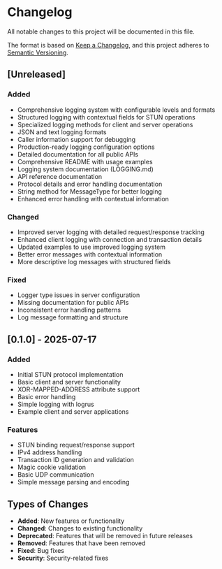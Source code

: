 # Changelog

All notable changes to this project will be documented in this file.

The format is based on [Keep a Changelog](https://keepachangelog.com/en/1.0.0/),
and this project adheres to [Semantic Versioning](https://semver.org/spec/v2.0.0.html).

## [Unreleased]

### Added
- Comprehensive logging system with configurable levels and formats
- Structured logging with contextual fields for STUN operations
- Specialized logging methods for client and server operations
- JSON and text logging formats
- Caller information support for debugging
- Production-ready logging configuration options
- Detailed documentation for all public APIs
- Comprehensive README with usage examples
- Logging system documentation (LOGGING.md)
- API reference documentation
- Protocol details and error handling documentation
- String method for MessageType for better logging
- Enhanced error handling with contextual information

### Changed
- Improved server logging with detailed request/response tracking
- Enhanced client logging with connection and transaction details
- Updated examples to use improved logging system
- Better error messages with contextual information
- More descriptive log messages with structured fields

### Fixed
- Logger type issues in server configuration
- Missing documentation for public APIs
- Inconsistent error handling patterns
- Log message formatting and structure

## [0.1.0] - 2025-07-17

### Added
- Initial STUN protocol implementation
- Basic client and server functionality
- XOR-MAPPED-ADDRESS attribute support
- Basic error handling
- Simple logging with logrus
- Example client and server applications

### Features
- STUN binding request/response support
- IPv4 address handling
- Transaction ID generation and validation
- Magic cookie validation
- Basic UDP communication
- Simple message parsing and encoding

## Types of Changes

- **Added**: New features or functionality
- **Changed**: Changes to existing functionality
- **Deprecated**: Features that will be removed in future releases
- **Removed**: Features that have been removed
- **Fixed**: Bug fixes
- **Security**: Security-related fixes 